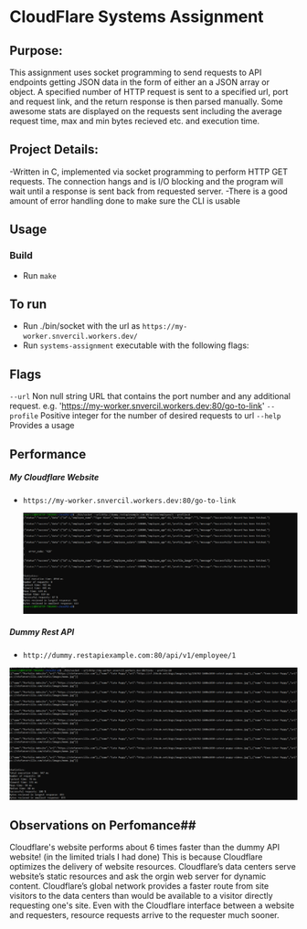 # CloudFlare Systems Assignment

## Purpose:
This assignment uses socket programming to send requests to API endpoints getting JSON data in the form of either an a JSON array or object. A specified number of HTTP request is sent to a specified url, port and request link, and the return response is then parsed manually.  Some awesome stats are displayed on the requests sent including the average request time, max and min bytes recieved etc. and execution time.

## Project Details: 
-Written in C, implemented via socket programming to perform HTTP GET requests. The connection hangs and is I/O blocking and the program will wait until a response is sent back from requested server.
-There is a good amount of error handling done to make sure the CLI is usable

## Usage
### Build
- Run `make`

## To run
- Run ./bin/socket with the url as `https://my-worker.snvercil.workers.dev/`
- Run `systems-assignment` executable with the following flags:

## Flags
`--url`       Non null string URL that contains the port number and any additional request. e.g. 'https://my-worker.snvercil.workers.dev:80/go-to-link'
`--profile`   Positive integer for the number of desired requests to url
`--help`      Provides a usage



## Performance

##### My Cloudflare Website
- `https://my-worker.snvercil.workers.dev:80/go-to-link`

  ![](/Capture.PNG)

  

##### Dummy Rest API    
- `http://dummy.restapiexample.com:80/api/v1/employee/1`

![](/Capture2.PNG)



## Observations on Perfomance##

Cloudflare's website performs about 6 times faster than the dummy API website! (in the limited trials I had done) This is because Cloudflare optimizes the delivery of website resources. Cloudflare’s data centers serve website’s static resources and ask the orgin web server for dynamic content. Cloudflare’s global network provides a faster route from site visitors to the data centers than would be available to a visitor directly requesting one's site. Even with the Cloudflare interface between a website and requesters, resource requests arrive to the requester much sooner.


